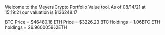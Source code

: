 Welcome to the Meyers Crypto Portfolio Value tool. 
As of 08/14/21 at 15:19:21 our valuation is $136248.17 

BTC Price = $46480.18
 ETH Price = $3226.23
BTC Holdings = 1.06BTC
 ETH holdings = 26.960005962ETH 
